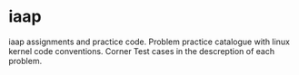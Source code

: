 # iaap
iaap assignments and practice code.
Problem practice catalogue with linux kernel code conventions.
Corner Test cases in the descreption of each problem.
